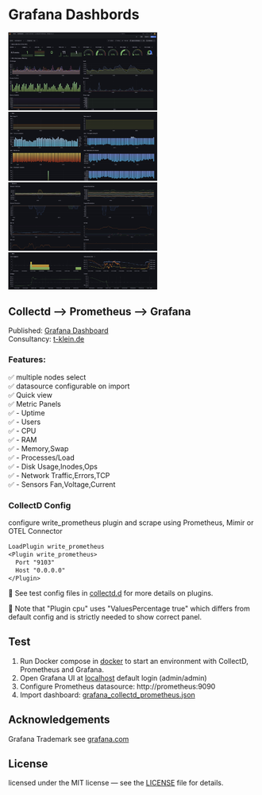 # Grafana Dashbords

<img src="screenshots/screenshot_1.png" width="300" alt="Screenshot"/>
<img src="screenshots/screenshot_2.png" width="300" alt="Screenshot"/>
<img src="screenshots/screenshot_3.png" width="300" alt="Screenshot"/>
<img src="screenshots/screenshot_4.png" width="300" alt="Screenshot"/>

## Collectd --> Prometheus --> Grafana

Published: [Grafana Dashboard](https://grafana.com/grafana/dashboards/23643-server-overview-collectd-prometheus-release-2-0-3/)  
Consultancy: [t-klein.de](https://www.t-klein.de)

### Features:
✅  multiple nodes select  
✅  datasource configurable on import  
✅  Quick view  
✅  Metric Panels  
✅   - Uptime  
✅   - Users  
✅   - CPU  
✅   - RAM  
✅   - Memory,Swap  
✅   - Processes/Load  
✅   - Disk Usage,Inodes,Ops  
✅   - Network Traffic,Errors,TCP  
✅   - Sensors Fan,Voltage,Current  


### CollectD Config
configure write_prometheus plugin and scrape using Prometheus, Mimir or OTEL Connector

```
LoadPlugin write_prometheus
<Plugin write_prometheus>
  Port "9103"
  Host "0.0.0.0"
</Plugin>
```
📌 See test config files in [collectd.d](docker/collectd/collectd.d) for more details on plugins.  

📌 Note that "Plugin cpu" uses "ValuesPercentage true" which differs from default config and is strictly needed to show correct panel.  



## Test
1. Run Docker compose in [docker](docker) to start an environment with CollectD, Prometheus and Grafana.  
2. Open Grafana UI at [localhost](http://127.0.0.1:8086) default login (admin/admin)
3. Configure Prometheus datasource: http://prometheus:9090
4. Import dashboard: [grafana_collectd_prometheus.json](grafana_collectd_prometheus.json)

## Acknowledgements
Grafana Trademark see [grafana.com](https://grafana.com)


## License
licensed under the MIT license — see the [LICENSE](LICENSE) file for details.

